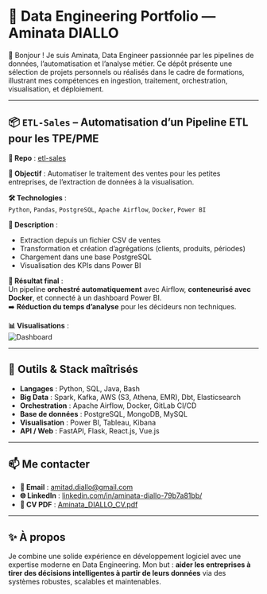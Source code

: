 
# 🧩 Data Engineering Portfolio — Aminata DIALLO

👋 Bonjour ! Je suis Aminata, Data Engineer passionnée par les pipelines de données, l’automatisation et l’analyse métier. Ce dépôt présente une sélection de projets personnels ou réalisés dans le cadre de formations, illustrant mes compétences en ingestion, traitement, orchestration, visualisation, et déploiement.

---

## 📦 `ETL-Sales` – Automatisation d’un Pipeline ETL pour les TPE/PME
**🔗 Repo** : [etl-sales](https://github.com/MinaDiallo/Sales-ETL-Pipeline)

**📌 Objectif** : Automatiser le traitement des ventes pour les petites entreprises, de l’extraction de données à la visualisation.

**🛠️ Technologies** :  
`Python`, `Pandas`, `PostgreSQL`, `Apache Airflow`, `Docker`, `Power BI`

**📄 Description** :
- Extraction depuis un fichier CSV de ventes
- Transformation et création d’agrégations (clients, produits, périodes)
- Chargement dans une base PostgreSQL
- Visualisation des KPIs dans Power BI

**🎯 Résultat final** :  
Un pipeline **orchestré automatiquement** avec Airflow, **conteneurisé avec Docker**, et connecté à un dashboard Power BI.  
➡️ **Réduction du temps d’analyse** pour les décideurs non techniques.

**📊 Visualisations** :  
![Dashboard]([./etl-sales/docs/images/Visuel_data_sales.png](https://github.com/MinaDiallo/Sales-ETL-Pipeline/blob/main/docs/images/Visuel_data_sales.png))

---

## 🧰 Outils & Stack maîtrisés

- **Langages** : Python, SQL, Java, Bash
- **Big Data** : Spark, Kafka, AWS (S3, Athena, EMR), Dbt, Elasticsearch
- **Orchestration** : Apache Airflow, Docker, GitLab CI/CD
- **Base de données** : PostgreSQL, MongoDB, MySQL
- **Visualisation** : Power BI, Tableau, Kibana
- **API / Web** : FastAPI, Flask, React.js, Vue.js

---

## 📫 Me contacter

- **📧 Email** : amitad.diallo@gmail.com  
- **🌐 LinkedIn** : [linkedin.com/in/aminata-diallo-79b7a81bb/](https://www.linkedin.com/in/aminata-diallo-79b7a81bb/)  
- **📁 CV PDF** : [Aminata_DIALLO_CV.pdf](./Aminata_DIALLO_CV.pdf)

---

## ✨ À propos

Je combine une solide expérience en développement logiciel avec une expertise moderne en Data Engineering. Mon but : **aider les entreprises à tirer des décisions intelligentes à partir de leurs données** via des systèmes robustes, scalables et maintenables.
